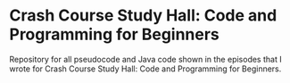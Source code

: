 # Crash Course Study Hall: Code and Programming for Beginners
Repository for all pseudocode and Java code shown in the episodes that I wrote for Crash Course Study Hall: Code and Programming for Beginners.